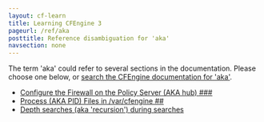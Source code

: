 ```yaml
---
layout: cf-learn
title: Learning CFEngine 3
pageurl: /ref/aka
posttitle: Reference disambiguation for 'aka'
navsection: none
---
```


The term 'aka' could refer to several sections in the documentation. Please choose one below, or
[search the CFEngine documentation for 'aka'](http://docs.cfengine.com/latest/search.html?q=aka).

- [Configure the Firewall on the Policy Server (AKA hub) \#\#\#](http://docs.cfengine.com/latest/guide-installation-and-configuration-general-installation-installation-enterprise-free-aws-rhel.html#configure-the-firewall-on-the-policy-server-aka-hub-###)
- [Process (AKA PID) Files in /var/cfengine \#\#](http://docs.cfengine.com/latest/guide-introduction-directory-structure.html#process-aka-pid-files-in-var-cfengine-##)
- [Depth searches (aka 'recursion') during searches](http://docs.cfengine.com/latest/reference-promise-types-files.html#depth-searches-aka-recursion-during-searches)
